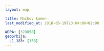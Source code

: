```yaml
---
layout: map

title: Mačkov kamen
last_modified_at: 2018-05-19T23:04:06+02:00

WDPA: [328858]
geoSrbija:
  L1_183: [158]
---
```

